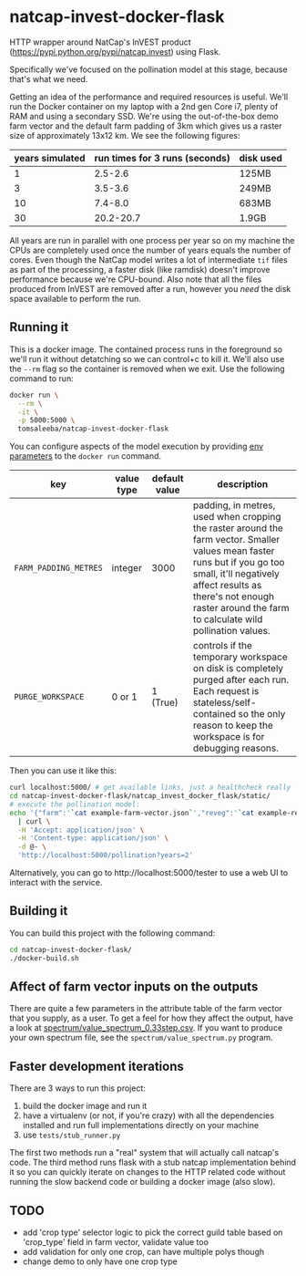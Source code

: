 # natcap-invest-docker-flask

HTTP wrapper around NatCap's InVEST product (https://pypi.python.org/pypi/natcap.invest) using Flask.

Specifically we've focused on the pollination model at this stage, because that's what we need.

Getting an idea of the performance and required resources is useful. We'll run the Docker container on my laptop with a 2nd gen Core i7, plenty of RAM and using a secondary SSD. We're using the out-of-the-box demo farm vector and the default farm padding of 3km which gives us a raster size of approximately 13x12 km. We see the following figures:

years simulated | run times for 3 runs (seconds) | disk used
--- | --- | ---
1 | 2.5-2.6 | 125MB
3 | 3.5-3.6 | 249MB
10 | 7.4-8.0 | 683MB
30 | 20.2-20.7 | 1.9GB

All years are run in parallel with one process per year so on my machine the CPUs are completely used once the number of years equals the number of cores. Even though the NatCap model writes a lot of intermediate `tif` files as part of the processing, a faster disk (like ramdisk) doesn't improve performance because we're CPU-bound. Also note that all the files produced from InVEST are removed after a run, however you *need* the disk space available to perform the run.

## Running it

This is a docker image. The contained process runs in the foreground so we'll run it without detatching so we can control+c to kill it. We'll also use the `--rm` flag so the container is removed when we exit. Use the following command to run:
```bash
docker run \
  --rm \
  -it \
  -p 5000:5000 \
  tomsaleeba/natcap-invest-docker-flask
```

You can configure aspects of the model execution by providing [env parameters](https://docs.docker.com/engine/reference/run/#env-environment-variables) to the `docker run` command.

| key |value type | default value | description |
| --- |---------- | ------------- | ----------- |
|`FARM_PADDING_METRES`|integer|3000| padding, in metres, used when cropping the raster around the farm vector. Smaller values mean faster runs but if you go too small, it'll negatively affect results as there's not enough raster around the farm to calculate wild pollination values. |
|`PURGE_WORKSPACE`|0 or 1|1 (True)|controls if the temporary workspace on disk is completely purged after each run. Each request is stateless/self-contained so the only reason to keep the workspace is for debugging reasons.|

Then you can use it like this:
```bash
curl localhost:5000/ # get available links, just a healthcheck really
cd natcap-invest-docker-flask/natcap_invest_docker_flask/static/
# execute the pollination model:
echo '{"farm":'`cat example-farm-vector.json`',"reveg":'`cat example-reveg-vector.json`'}' \
  | curl \
  -H 'Accept: application/json' \
  -H 'Content-type: application/json' \
  -d @- \
  'http://localhost:5000/pollination?years=2'
```

Alternatively, you can go to http://localhost:5000/tester to use a web UI to interact with the service.

## Building it

You can build this project with the following command:
```bash
cd natcap-invest-docker-flask/
./docker-build.sh
```

## Affect of farm vector inputs on the outputs
There are quite a few parameters in the attribute table of the farm vector that you supply, as a user. To get a feel for how they affect the output, have a look at [spectrum/value_spectrum_0.33step.csv](./spectrum/value_spectrum_0.33step.csv). If you want to produce your own spectrum file, see the `spectrum/value_spectrum.py` program.

## Faster development iterations

There are 3 ways to run this project:
 1. build the docker image and run it
 1. have a virtualenv (or not, if you're crazy) with all the dependencies installed and run full implementations directly on your machine
 1. use `tests/stub_runner.py`

The first two methods run a "real" system that will actually call natcap's code. The third method runs flask with a stub natcap implementation behind it so you can quickly iterate on changes to the HTTP related code without running the slow backend code or building a docker image (also slow).

## TODO
 - add 'crop type' selector logic to pick the correct guild table based on 'crop_type' field in farm vector, validate value too
 - add validation for only one crop, can have multiple polys though
 - change demo to only have one crop type
